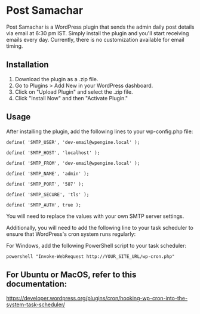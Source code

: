 # Post Samachar

Post Samachar is a WordPress plugin that sends the admin daily post details via email at 6:30 pm IST. Simply install the plugin and you'll start receiving emails every day. Currently, there is no customization available for email timing.

## Installation

1. Download the plugin as a .zip file.
2. Go to Plugins > Add New in your WordPress dashboard.
3. Click on "Upload Plugin" and select the .zip file.
4. Click "Install Now" and then "Activate Plugin."

## Usage

After installing the plugin, add the following lines to your wp-config.php file:

    define( 'SMTP_USER', 'dev-email@wpengine.local' );

    define( 'SMTP_HOST', 'localhost' );

    define( 'SMTP_FROM', 'dev-email@wpengine.local' );

    define( 'SMTP_NAME', 'admin' );

    define( 'SMTP_PORT', '587' );

    define( 'SMTP_SECURE', 'tls' );

    define( 'SMTP_AUTH', true );


You will need to replace the values with your own SMTP server settings. 

Additionally, you will need to add the following line to your task scheduler to ensure that WordPress's cron system runs regularly:

For Windows, add the following PowerShell script to your task scheduler:

    powershell "Invoke-WebRequest http://YOUR_SITE_URL/wp-cron.php"

## For Ubuntu or MacOS, refer to this documentation:

https://developer.wordpress.org/plugins/cron/hooking-wp-cron-into-the-system-task-scheduler/
